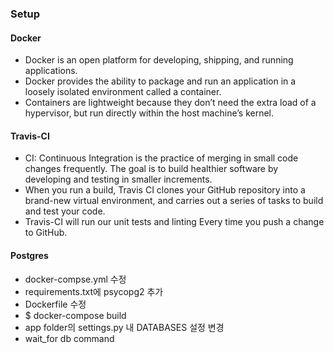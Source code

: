 ### Setup
#### Docker
- Docker is an open platform for developing, shipping, and running applications.
- Docker provides the ability to package and run an application in a loosely isolated environment called a container.
- Containers are lightweight because they don’t need the extra load of a hypervisor, but run directly within the host machine’s kernel.

#### Travis-CI
- CI: Continuous Integration is the practice of merging in small code changes frequently. The goal is to build healthier software by developing and testing in smaller increments.
- When you run a build, Travis CI clones your GitHub repository into a brand-new virtual environment, and carries out a series of tasks to build and test your code.
- Travis-CI will run our unit tests and linting Every time you push a change to GitHub.

#### Postgres
- docker-compse.yml 수정
- requirements.txt에 psycopg2 추가
- Dockerfile 수정
- $ docker-compose build
- app folder의 settings.py 내 DATABASES 설정 변경
- wait_for db command
